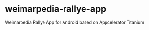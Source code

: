 weimarpedia-rallye-app
======================

Weimarpedia Rallye App for Android based on Appcelerator Titanium